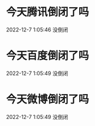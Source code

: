 # 今天腾讯倒闭了吗

2022-12-7 1:05:46 没倒闭

# 今天百度倒闭了吗

2022-12-7 1:05:49 没倒闭

# 今天微博倒闭了吗

2022-12-7 1:05:49 没倒闭

